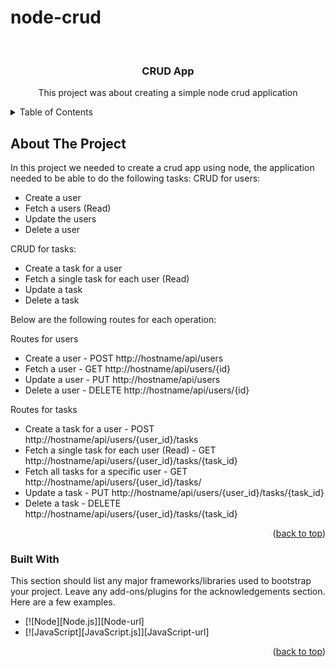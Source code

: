 # node-crud

<!-- PROJECT LOGO -->
<br />
<div align="center">
  <h3 align="center">CRUD App</h3>

  <p align="center">
    This project was about creating a simple node crud application
    <br />
</div>



<!-- TABLE OF CONTENTS -->
<details>
  <summary>Table of Contents</summary>
  <ol>
    <li>
      <a href="#about-the-project">About The Project</a>
      <ul>
        <li><a href="#built-with">Built With</a></li>
      </ul>
    </li>
    <li>
      <a href="#getting-started">Getting Started</a>
      <ul>
        <li><a href="#prerequisites">Prerequisites</a></li>
        <li><a href="#installation">Installation</a></li>
      </ul>
    </li>
    <li><a href="#usage">Usage</a></li>
    <li><a href="#roadmap">Roadmap</a></li>
    <li><a href="#contributing">Contributing</a></li>
    <li><a href="#license">License</a></li>
    <li><a href="#contact">Contact</a></li>
    <li><a href="#acknowledgments">Acknowledgments</a></li>
  </ol>
</details>



<!-- ABOUT THE PROJECT -->
## About The Project

In this project we needed to create a crud app using node, the application needed to be able to do the following tasks:
CRUD for users:
- Create a user
- Fetch a users (Read)
- Update the users
- Delete a user

CRUD for tasks:
- Create a task for a user
- Fetch a single task for each user (Read)
- Update a task
- Delete a task

Below are the following routes for each operation:

Routes for users
- Create a user - POST http://hostname/api/users
- Fetch a user - GET http://hostname/api/users/{id}
- Update a user - PUT http://hostname/api/users
- Delete a user - DELETE http://hostname/api/users/{id}

Routes for tasks
- Create a task for a user - POST http://hostname/api/users/{user_id}/tasks
- Fetch a single task for each user (Read) - GET http://hostname/api/users/{user_id}/tasks/{task_id}
- Fetch all tasks for a specific user - GET http://hostname/api/users/{user_id}/tasks/
- Update a task - PUT http://hostname/api/users/{user_id}/tasks/{task_id}
- Delete a task - DELETE http://hostname/api/users/{user_id}/tasks/{task_id}


<p align="right">(<a href="#readme-top">back to top</a>)</p>



### Built With

This section should list any major frameworks/libraries used to bootstrap your project. Leave any add-ons/plugins for the acknowledgements section. Here are a few examples.

* [![Node][Node.js]][Node-url]
* [![JavaScript][JavaScript.js]][JavaScript-url]

<p align="right">(<a href="#readme-top">back to top</a>)</p>
